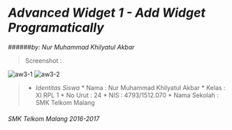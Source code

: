 # *__Advanced Widget 1 - Add Widget Programatically__*
######*by: Nur Muhammad Khilyatul Akbar*

> Screenshot :

![aw3-1](https://cloud.githubusercontent.com/assets/22127632/18802948/55332428-8216-11e6-98f6-de8ee5e88b7a.JPG)
![aw3-2](https://cloud.githubusercontent.com/assets/22127632/18802947/5532093a-8216-11e6-8831-f8caf6c6a9f6.JPG)

> * *Identitas Siswa* 
    * Nama          : Nur Muhammad Khilyatul Akbar
    * Kelas         : XI RPL 1
    * No Urut       : 24
    * NIS           : 4793/1512.070
    * Nama Sekolah  : SMK Telkom Malang

###### *SMK Telkom Malang 2016-2017*
